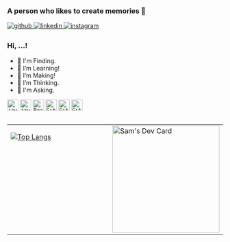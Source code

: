 ### A person who likes to create memories 👋
<a href="https://github.com/phuc-create" target="_blank">
<img src=https://img.shields.io/badge/github-%2324292e.svg?&style=for-the-badge&logo=github&logoColor=white alt=github style="margin-bottom: 5px;" />
</a>
<a href="https://www.facebook.com/NHP1492" target="_blank">
<img src=https://img.shields.io/badge/facebook-%231E77B5.svg?&style=for-the-badge&logo=facebook&logoColor=white alt=linkedin style="margin-bottom: 5px;" />
</a>
<a href="https://www.instagram.com/sam_here_n" target="_blank">
<img src=https://img.shields.io/badge/instagram-%23000000.svg?&style=for-the-badge&logo=instagram&logoColor=white alt=instagram style="margin-bottom: 5px;" />
</a>  

<!--
**phuc-create/phuc-create** is a ✨ _special_ ✨ repository because its `README.md` (this file) appears on your GitHub profile.-->
### Hi, ...!
- 🔭 I'm Finding.
- 🌱 I’m Learning!
- 👯 I’m Making!
- 🤔 I’m Thinking.
- 💬 I'm Asking.

[<code><img alt="javascript" width="26px" src="https://img.icons8.com/color/240/000000/javascript.png" /></code>](https://developer.mozilla.org/en-US/docs/Web/JavaScript)
[<code><img alt="javascript" width="26px" src="https://img.icons8.com/color/240/000000/typescript.png" /></code>](https://developer.mozilla.org/en-US/docs/Web/TypeScript)
[<code><img alt="React.js" width="26px" src="https://img.icons8.com/officel/50/000000/react.png"></code>](https://reactjs.org/)
[<code><img alt="Git" width="26px" src="https://img.icons8.com/color/240/000000/golang.png"></code>](https://go.dev/)
[<code><img alt="Git" width="26px" src="https://img.icons8.com/color/240/000000/docker.png"></code>](https://docker.com/)
[<code><img alt="Git" width="26px" src="https://img.icons8.com/color/240/000000/data-configuration.png"></code>](https://mysql.com/)
##
<table>
  <tr>
    <td valign="top" width="50%">

  [![Top Langs](https://github-readme-stats.vercel.app/api/top-langs/?username=phuc-create&layout=compact&theme=radical&langs_count=9&hide=css,scss,php,html,hack)](https://github.com/phuc-create/github-readme-stats)
    </td>
    <td valign="top" width="100%">
      <a href="https://app.daily.dev/sam0006"><img src="https://api.daily.dev/devcards/7895586dbb944004a1f7ffde5d41f016.png?r=29q" width="250" alt="Sam's Dev Card"/></a>
    </td>
  </tr>
</table>  
